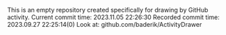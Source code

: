 This is an empty repository created specifically for drawing by GitHub activity.
Current commit time: 2023.11.05 22:26:30
Recorded commit time: 2023.09.27 22:25:14(0)
Look at: github.com/baderik/ActivityDrawer

